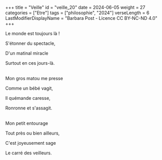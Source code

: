 +++
title = "Veille"
id = "veille_20"
date = 2024-06-05
weight = 27
categories = ["Etre"]
tags = ["philosophie", "2024"]
verseLength = 6
LastModifierDisplayName = "Barbara Post - Licence CC BY-NC-ND 4.0"
+++

Le monde est toujours là !

S'étonner du spectacle,

D'un matinal miracle

Surtout en ces jours-là.

 \
Mon gros matou me presse

Comme un bébé vagit,

Il quémande caresse,

Ronronne et s'assagit.

 \
Mon petit entourage

Tout près ou bien ailleurs,

C'est joyeusement sage

Le carré des veilleurs.
